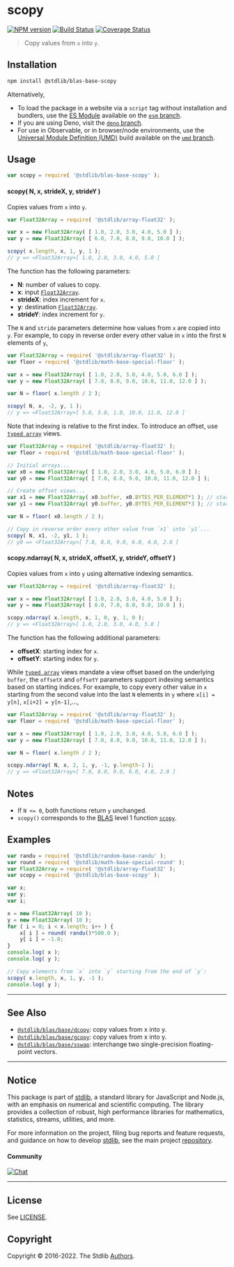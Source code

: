 <!--

@license Apache-2.0

Copyright (c) 2018 The Stdlib Authors.

Licensed under the Apache License, Version 2.0 (the "License");
you may not use this file except in compliance with the License.
You may obtain a copy of the License at

   http://www.apache.org/licenses/LICENSE-2.0

Unless required by applicable law or agreed to in writing, software
distributed under the License is distributed on an "AS IS" BASIS,
WITHOUT WARRANTIES OR CONDITIONS OF ANY KIND, either express or implied.
See the License for the specific language governing permissions and
limitations under the License.

-->

# scopy

[![NPM version][npm-image]][npm-url] [![Build Status][test-image]][test-url] [![Coverage Status][coverage-image]][coverage-url] <!-- [![dependencies][dependencies-image]][dependencies-url] -->

> Copy values from `x` into `y`.

<section class="installation">

## Installation

```bash
npm install @stdlib/blas-base-scopy
```

Alternatively,

-   To load the package in a website via a `script` tag without installation and bundlers, use the [ES Module][es-module] available on the [`esm` branch][esm-url].
-   If you are using Deno, visit the [`deno` branch][deno-url].
-   For use in Observable, or in browser/node environments, use the [Universal Module Definition (UMD)][umd] build available on the [`umd` branch][umd-url].

</section>

<section class="usage">

## Usage

```javascript
var scopy = require( '@stdlib/blas-base-scopy' );
```

#### scopy( N, x, strideX, y, strideY )

Copies values from `x` into `y`.

```javascript
var Float32Array = require( '@stdlib/array-float32' );

var x = new Float32Array( [ 1.0, 2.0, 3.0, 4.0, 5.0 ] );
var y = new Float32Array( [ 6.0, 7.0, 8.0, 9.0, 10.0 ] );

scopy( x.length, x, 1, y, 1 );
// y => <Float32Array>[ 1.0, 2.0, 3.0, 4.0, 5.0 ]
```

The function has the following parameters:

-   **N**: number of values to copy.
-   **x**: input [`Float32Array`][mdn-float32array].
-   **strideX**: index increment for `x`.
-   **y**: destination [`Float32Array`][mdn-float32array].
-   **strideY**: index increment for `y`.

The `N` and `stride` parameters determine how values from `x` are copied into `y`. For example, to copy in reverse order every other value in `x` into the first `N` elements of `y`,

```javascript
var Float32Array = require( '@stdlib/array-float32' );
var floor = require( '@stdlib/math-base-special-floor' );

var x = new Float32Array( [ 1.0, 2.0, 3.0, 4.0, 5.0, 6.0 ] );
var y = new Float32Array( [ 7.0, 8.0, 9.0, 10.0, 11.0, 12.0 ] );

var N = floor( x.length / 2 );

scopy( N, x, -2, y, 1 );
// y => <Float32Array>[ 5.0, 3.0, 1.0, 10.0, 11.0, 12.0 ]
```

Note that indexing is relative to the first index. To introduce an offset, use [`typed array`][mdn-typed-array] views.

<!-- eslint-disable stdlib/capitalized-comments -->

```javascript
var Float32Array = require( '@stdlib/array-float32' );
var floor = require( '@stdlib/math-base-special-floor' );

// Initial arrays...
var x0 = new Float32Array( [ 1.0, 2.0, 3.0, 4.0, 5.0, 6.0 ] );
var y0 = new Float32Array( [ 7.0, 8.0, 9.0, 10.0, 11.0, 12.0 ] );

// Create offset views...
var x1 = new Float32Array( x0.buffer, x0.BYTES_PER_ELEMENT*1 ); // start at 2nd element
var y1 = new Float32Array( y0.buffer, y0.BYTES_PER_ELEMENT*3 ); // start at 4th element

var N = floor( x0.length / 2 );

// Copy in reverse order every other value from `x1` into `y1`...
scopy( N, x1, -2, y1, 1 );
// y0 => <Float32Array>[ 7.0, 8.0, 9.0, 6.0, 4.0, 2.0 ]
```

#### scopy.ndarray( N, x, strideX, offsetX, y, strideY, offsetY )

Copies values from `x` into `y` using alternative indexing semantics.

```javascript
var Float32Array = require( '@stdlib/array-float32' );

var x = new Float32Array( [ 1.0, 2.0, 3.0, 4.0, 5.0 ] );
var y = new Float32Array( [ 6.0, 7.0, 8.0, 9.0, 10.0 ] );

scopy.ndarray( x.length, x, 1, 0, y, 1, 0 );
// y => <Float32Array>[ 1.0, 2.0, 3.0, 4.0, 5.0 ]
```

The function has the following additional parameters:

-   **offsetX**: starting index for `x`.
-   **offsetY**: starting index for `y`.

While [`typed array`][mdn-typed-array] views mandate a view offset based on the underlying `buffer`, the `offsetX` and `offsetY` parameters support indexing semantics based on starting indices. For example, to copy every other value in `x` starting from the second value into the last `N` elements in `y` where `x[i] = y[n]`, `x[i+2] = y[n-1]`,...,

```javascript
var Float32Array = require( '@stdlib/array-float32' );
var floor = require( '@stdlib/math-base-special-floor' );

var x = new Float32Array( [ 1.0, 2.0, 3.0, 4.0, 5.0, 6.0 ] );
var y = new Float32Array( [ 7.0, 8.0, 9.0, 10.0, 11.0, 12.0 ] );

var N = floor( x.length / 2 );

scopy.ndarray( N, x, 2, 1, y, -1, y.length-1 );
// y => <Float32Array>[ 7.0, 8.0, 9.0, 6.0, 4.0, 2.0 ]
```

</section>

<!-- /.usage -->

<section class="notes">

## Notes

-   If `N <= 0`, both functions return `y` unchanged.
-   `scopy()` corresponds to the [BLAS][blas] level 1 function [`scopy`][scopy].

</section>

<!-- /.notes -->

<section class="examples">

## Examples

<!-- eslint no-undef: "error" -->

```javascript
var randu = require( '@stdlib/random-base-randu' );
var round = require( '@stdlib/math-base-special-round' );
var Float32Array = require( '@stdlib/array-float32' );
var scopy = require( '@stdlib/blas-base-scopy' );

var x;
var y;
var i;

x = new Float32Array( 10 );
y = new Float32Array( 10 );
for ( i = 0; i < x.length; i++ ) {
    x[ i ] = round( randu()*500.0 );
    y[ i ] = -1.0;
}
console.log( x );
console.log( y );

// Copy elements from `x` into `y` starting from the end of `y`:
scopy( x.length, x, 1, y, -1 );
console.log( y );
```

</section>

<!-- /.examples -->

<!-- Section for related `stdlib` packages. Do not manually edit this section, as it is automatically populated. -->

<section class="related">

* * *

## See Also

-   <span class="package-name">[`@stdlib/blas/base/dcopy`][@stdlib/blas/base/dcopy]</span><span class="delimiter">: </span><span class="description">copy values from x into y.</span>
-   <span class="package-name">[`@stdlib/blas/base/gcopy`][@stdlib/blas/base/gcopy]</span><span class="delimiter">: </span><span class="description">copy values from x into y.</span>
-   <span class="package-name">[`@stdlib/blas/base/sswap`][@stdlib/blas/base/sswap]</span><span class="delimiter">: </span><span class="description">interchange two single-precision floating-point vectors.</span>

</section>

<!-- /.related -->

<!-- Section for all links. Make sure to keep an empty line after the `section` element and another before the `/section` close. -->


<section class="main-repo" >

* * *

## Notice

This package is part of [stdlib][stdlib], a standard library for JavaScript and Node.js, with an emphasis on numerical and scientific computing. The library provides a collection of robust, high performance libraries for mathematics, statistics, streams, utilities, and more.

For more information on the project, filing bug reports and feature requests, and guidance on how to develop [stdlib][stdlib], see the main project [repository][stdlib].

#### Community

[![Chat][chat-image]][chat-url]

---

## License

See [LICENSE][stdlib-license].


## Copyright

Copyright &copy; 2016-2022. The Stdlib [Authors][stdlib-authors].

</section>

<!-- /.stdlib -->

<!-- Section for all links. Make sure to keep an empty line after the `section` element and another before the `/section` close. -->

<section class="links">

[npm-image]: http://img.shields.io/npm/v/@stdlib/blas-base-scopy.svg
[npm-url]: https://npmjs.org/package/@stdlib/blas-base-scopy

[test-image]: https://github.com/stdlib-js/blas-base-scopy/actions/workflows/test.yml/badge.svg?branch=main
[test-url]: https://github.com/stdlib-js/blas-base-scopy/actions/workflows/test.yml?query=branch:main

[coverage-image]: https://img.shields.io/codecov/c/github/stdlib-js/blas-base-scopy/main.svg
[coverage-url]: https://codecov.io/github/stdlib-js/blas-base-scopy?branch=main

<!--

[dependencies-image]: https://img.shields.io/david/stdlib-js/blas-base-scopy.svg
[dependencies-url]: https://david-dm.org/stdlib-js/blas-base-scopy/main

-->

[umd]: https://github.com/umdjs/umd
[es-module]: https://developer.mozilla.org/en-US/docs/Web/JavaScript/Guide/Modules

[deno-url]: https://github.com/stdlib-js/blas-base-scopy/tree/deno
[umd-url]: https://github.com/stdlib-js/blas-base-scopy/tree/umd
[esm-url]: https://github.com/stdlib-js/blas-base-scopy/tree/esm

[chat-image]: https://img.shields.io/gitter/room/stdlib-js/stdlib.svg
[chat-url]: https://gitter.im/stdlib-js/stdlib/

[stdlib]: https://github.com/stdlib-js/stdlib

[stdlib-authors]: https://github.com/stdlib-js/stdlib/graphs/contributors

[stdlib-license]: https://raw.githubusercontent.com/stdlib-js/blas-base-scopy/main/LICENSE

[blas]: http://www.netlib.org/blas

[scopy]: http://www.netlib.org/lapack/explore-html/df/d28/group__single__blas__level1.html

[mdn-float32array]: https://developer.mozilla.org/en-US/docs/Web/JavaScript/Reference/Global_Objects/Float32Array

[mdn-typed-array]: https://developer.mozilla.org/en-US/docs/Web/JavaScript/Reference/Global_Objects/TypedArray

<!-- <related-links> -->

[@stdlib/blas/base/dcopy]: https://github.com/stdlib-js/blas-base-dcopy

[@stdlib/blas/base/gcopy]: https://github.com/stdlib-js/blas-base-gcopy

[@stdlib/blas/base/sswap]: https://github.com/stdlib-js/blas-base-sswap

<!-- </related-links> -->

</section>

<!-- /.links -->
